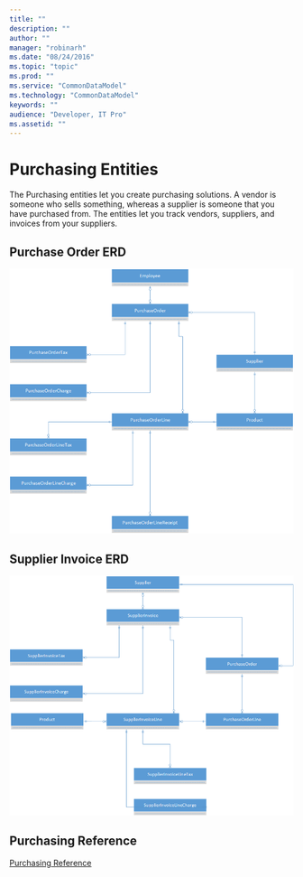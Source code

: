 ```yaml
---
title: ""
description: ""
author: ""
manager: "robinarh"
ms.date: "08/24/2016"
ms.topic: "topic"
ms.prod: ""
ms.service: "CommonDataModel"
ms.technology: "CommonDataModel"
keywords: ""
audience: "Developer, IT Pro"
ms.assetid: ""
---
```


# Purchasing Entities

The Purchasing entities let you create purchasing solutions. A vendor is someone who sells something, whereas a supplier is someone that you have purchased from. The entities let you track vendors, suppliers, and invoices from your suppliers.

## Purchase Order ERD

![Purchase Order ERD](/entity-reference/media/purchase-order.png "Purchase Order ERD")

## Supplier Invoice ERD

![Supplier Invoice ERD](/entity-reference/media/supplier-invoice.png "Supplier Invoice ERD")

## Purchasing Reference

[Purchasing Reference](/entity-reference/entity-tables/purchasing.md "Purchasing Reference")
